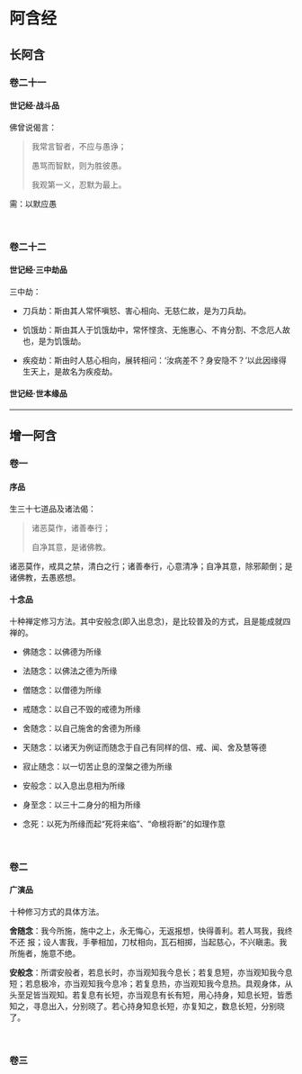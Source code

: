 # 阿含经

## 长阿含

### 卷二十一

#### 世记经·战斗品

佛曾说偈言：

> 我常言智者，不应与愚诤；
> 
> 愚骂而智默，则为胜彼愚。
> 
> 我观第一义，忍默为最上。

需：以默应愚

    

### 卷二十二

#### 世记经·三中劫品

三中劫：

- 刀兵劫：斯由其人常怀嗔怒、害心相向、无慈仁故，是为刀兵劫。

- 饥饿劫：斯由其人于饥饿劫中，常怀悭贪、无施惠心、不肯分割、不念厄人故也，是为饥饿劫。

- 疾疫劫：斯由时人慈心相向，展转相问：‘汝病差不？身安隐不？’以此因缘得生天上，是故名为疾疫劫。

#### 世记经·世本缘品



---------------

## 增一阿含

### 卷一

#### 序品

生三十七道品及诸法偈：

> 诸恶莫作，诸善奉行；
> 
> 自净其意，是诸佛教。

诸恶莫作，戒具之禁，清白之行；诸善奉行，心意清净；自净其意，除邪颠倒；是诸佛教，去愚惑想。

#### 十念品

十种禅定修习方法。其中安般念(即入出息念)，是比较普及的方式，且是能成就四禅的。

- 佛随念：以佛德为所缘

- 法随念：以佛法之德为所缘

- 僧随念：以僧德为所缘

- 戒随念：以自己不毁的戒德为所缘

- 舍随念：以自己施舍的舍德为所缘

- 天随念：以诸天为例证而随念于自己有同样的信、戒、闻、舍及慧等德

- 寂止随念：以一切苦止息的涅槃之德为所缘

- 安般念：以入息出息相为所缘

- 身至念：以三十二身分的相为所缘

- 念死：以死为所缘而起“死将来临”​、​“命根将断”的如理作意

    

### 卷二

#### 广演品

十种修习方式的具体方法。

**舍随念**：我今所施，施中之上，永无悔心，无返报想，快得善利。若人骂我，我终不还  报；设人害我，手拳相加，刀杖相向，瓦石相掷，当起慈心，不兴瞋恚。我所施者，施意不绝。

**安般念**：所谓安般者，若息长时，亦当观知我今息长；若复息短，亦当观知我今息短；若息极冷，亦当观知我今息冷；若复息热，亦当观知我今息热。具观身体，从头至足皆当观知。若复息有长短，亦当观息有长有短，用心持身，知息长短，皆悉知之，寻息出入，分别晓了。若心持身知息长短，亦复知之，数息长短，分别晓了。

    

### 卷三
